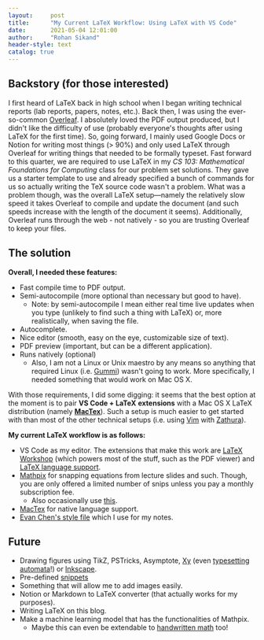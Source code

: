 ```yaml
---
layout:     post
title:      "My Current LaTeX Workflow: Using LaTeX with VS Code"
date:       2021-05-04 12:01:00
author:     "Rohan Sikand"
header-style: text 
catalog: true
---
```


## Backstory (for those interested)

I first heard of LaTeX back in high school when I began writing technical reports (lab reports, papers, notes, etc.). Back then, I was using the ever-so-common [Overleaf](https://www.overleaf.com/). I absolutely loved the PDF output produced, but I didn't like the difficulty of use (probably everyone's thoughts after using LaTeX for the first time). So, going forward, I mainly used Google Docs or Notion for writing most things (> 90%)  and only used LaTeX through Overleaf for writing things that needed to be formally typeset. Fast forward to this quarter, we are required to use LaTeX in my *CS 103: Mathematical Foundations for Computing* class for our problem set solutions. They gave us a starter template to use and already specified a bunch of commands for us so actually writing the TeX source code wasn't a problem. What was a problem though, was the overall LaTeX setup—namely the relatively slow speed it takes Overleaf to compile and update the document (and such speeds increase with the length of the document it seems). Additionally, Overleaf runs through the web - not natively - so you are trusting Overleaf to keep your files. 

## The solution

**Overall, I needed these features:**

- Fast compile time to PDF output.
- Semi-autocompile (more optional than necessary but good to have).
    - Note: by semi-autocompile I mean either real time live updates when you type (unlikely to find such a thing with LaTeX) or, more realistically, when saving the file.
- Autocomplete.
- Nice editor (smooth, easy on the eye, customizable size of text).
- PDF preview (important, but can be a different application).
- Runs natively (optional)
    - Also, I am not a Linux or Unix maestro by any means so anything that required Linux (i.e. [Gummi](https://gummi.app/)) wasn't going to work. More specifically, I needed something that would work on Mac OS X.

With those requirements, I did some digging: it seems that the best option at the moment is to pair **VS Code + LaTeX** **extensions** with a Mac OS X LaTeX distribution (namely [**MacTex**](https://tug.org/mactex/)). Such a setup is much easier to get started with than most of the other technical setups (i.e. using [Vim](https://www.vim.org/) with [Zathura](https://pwmt.org/projects/zathura/)). 

**My current LaTeX workflow is as follows:**

- VS Code as my editor. The extensions that make this work are [LaTeX Workshop](https://marketplace.visualstudio.com/items?itemName=James-Yu.latex-workshop) (which powers most of the stuff, such as the PDF viewer) and [LaTeX language support](https://marketplace.visualstudio.com/items?itemName=torn4dom4n.latex-support).
- [Mathpix](https://mathpix.com/) for snapping equations from lecture slides and such. Though, you are only offered a limited number of snips unless you pay a monthly subscription fee.
    - Also occasionally use [this](https://www.codecogs.com/latex/eqneditor.php).
- [MacTex](https://tug.org/mactex/) for native language support.
- [Evan Chen's style file](https://github.com/vEnhance/dotfiles/blob/main/texmf/tex/latex/evan/evan.sty) which I use for my notes.

## **Future**

- Drawing figures using TikZ, PSTricks, Asymptote, [Xy](https://tug.org/applications/Xy-pic/) (even [typesetting automata](https://web.ma.utexas.edu/users/a.debray/lecture_notes/using_xy.pdf)!) or [Inkscape](https://castel.dev/post/lecture-notes-2/).
- Pre-defined [snippets](https://castel.dev/post/lecture-notes-1/) 
- Something that will allow me to add images easily.
- Notion or Markdown to LaTeX converter (that actually works for my purposes).
- Writing LaTeX on this blog. 
- Make a machine learning model that has the functionalities of Mathpix.
    - Maybe this can even be extendable to [handwritten math](https://rosikand.github.io/projects/mse/document.html) too!
